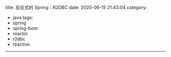 title: 反应式的 Spring：R2DBC
date: 2020-06-15 21:43:04
category:
  - java
tags:
  - spring
  - spring-boot
  - reactor
  - r2dbc
  - reactive
---
